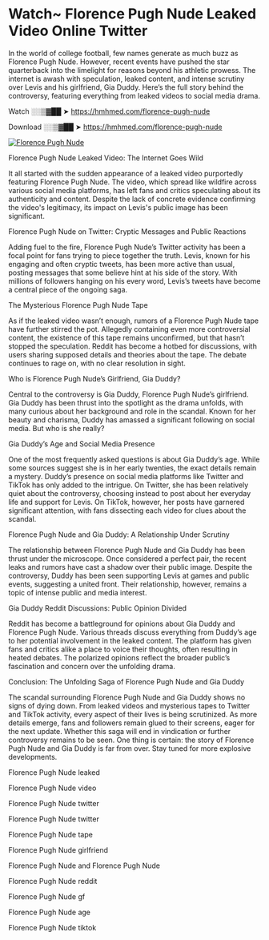 # Watch~ Florence Pugh Nude Leaked Video Online Twitter

In the world of college football, few names generate as much buzz as Florence Pugh Nude. However, recent events have pushed the star quarterback into the limelight for reasons beyond his athletic prowess. The internet is awash with speculation, leaked content, and intense scrutiny over Levis and his girlfriend, Gia Duddy. Here’s the full story behind the controversy, featuring everything from leaked videos to social media drama.

Watch ░░▒▓██ ➤ https://hmhmed.com/florence-pugh-nude

Download ░░▒▓██ ➤ https://hmhmed.com/florence-pugh-nude

[![Florence Pugh Nude](https://i.imgur.com/dJHk4Zq.gif)](https://hmhmed.com/florence-pugh-nude)

Florence Pugh Nude Leaked Video: The Internet Goes Wild

It all started with the sudden appearance of a leaked video purportedly featuring Florence Pugh Nude. The video, which spread like wildfire across various social media platforms, has left fans and critics speculating about its authenticity and content. Despite the lack of concrete evidence confirming the video's legitimacy, its impact on Levis's public image has been significant.

Florence Pugh Nude on Twitter: Cryptic Messages and Public Reactions

Adding fuel to the fire, Florence Pugh Nude’s Twitter activity has been a focal point for fans trying to piece together the truth. Levis, known for his engaging and often cryptic tweets, has been more active than usual, posting messages that some believe hint at his side of the story. With millions of followers hanging on his every word, Levis’s tweets have become a central piece of the ongoing saga.

The Mysterious Florence Pugh Nude Tape

As if the leaked video wasn’t enough, rumors of a Florence Pugh Nude tape have further stirred the pot. Allegedly containing even more controversial content, the existence of this tape remains unconfirmed, but that hasn’t stopped the speculation. Reddit has become a hotbed for discussions, with users sharing supposed details and theories about the tape. The debate continues to rage on, with no clear resolution in sight.

Who is Florence Pugh Nude’s Girlfriend, Gia Duddy?

Central to the controversy is Gia Duddy, Florence Pugh Nude’s girlfriend. Gia Duddy has been thrust into the spotlight as the drama unfolds, with many curious about her background and role in the scandal. Known for her beauty and charisma, Duddy has amassed a significant following on social media. But who is she really?

Gia Duddy’s Age and Social Media Presence

One of the most frequently asked questions is about Gia Duddy’s age. While some sources suggest she is in her early twenties, the exact details remain a mystery. Duddy’s presence on social media platforms like Twitter and TikTok has only added to the intrigue. On Twitter, she has been relatively quiet about the controversy, choosing instead to post about her everyday life and support for Levis. On TikTok, however, her posts have garnered significant attention, with fans dissecting each video for clues about the scandal.

Florence Pugh Nude and Gia Duddy: A Relationship Under Scrutiny

The relationship between Florence Pugh Nude and Gia Duddy has been thrust under the microscope. Once considered a perfect pair, the recent leaks and rumors have cast a shadow over their public image. Despite the controversy, Duddy has been seen supporting Levis at games and public events, suggesting a united front. Their relationship, however, remains a topic of intense public and media interest.

Gia Duddy Reddit Discussions: Public Opinion Divided

Reddit has become a battleground for opinions about Gia Duddy and Florence Pugh Nude. Various threads discuss everything from Duddy’s age to her potential involvement in the leaked content. The platform has given fans and critics alike a place to voice their thoughts, often resulting in heated debates. The polarized opinions reflect the broader public’s fascination and concern over the unfolding drama.

Conclusion: The Unfolding Saga of Florence Pugh Nude and Gia Duddy

The scandal surrounding Florence Pugh Nude and Gia Duddy shows no signs of dying down. From leaked videos and mysterious tapes to Twitter and TikTok activity, every aspect of their lives is being scrutinized. As more details emerge, fans and followers remain glued to their screens, eager for the next update. Whether this saga will end in vindication or further controversy remains to be seen. One thing is certain: the story of Florence Pugh Nude and Gia Duddy is far from over. Stay tuned for more explosive developments.

Florence Pugh Nude leaked

Florence Pugh Nude video

Florence Pugh Nude twitter

Florence Pugh Nude twitter

Florence Pugh Nude tape

Florence Pugh Nude girlfriend

Florence Pugh Nude and Florence Pugh Nude

Florence Pugh Nude reddit

Florence Pugh Nude gf

Florence Pugh Nude age

Florence Pugh Nude tiktok